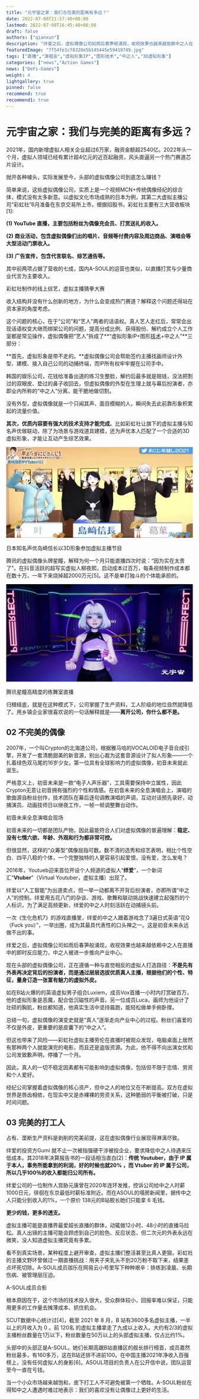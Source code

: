 ```yaml
---
title: "元宇宙之家：我们与完美的距离有多远？"
date: 2022-07-08T21:57:40+08:00
lastmod: 2022-07-08T16:45:40+08:00
draft: false
authors: ["qianxun"]
description: "绊爱之后，虚拟偶像公司如雨后春笋般涌现，收视效果也越来越依赖中之人在直播中的即时反应能力，中之人被进一步推向产业中心。现在头部的虚拟偶像公司，正在遵循一种与直觉相反的虚拟人打造路径：不是先有外表再决定背后的扮演者，而是通过层层选拔优质真人主播，根据他们的个性、特征，量身订造一张富有魅力的虚拟外皮。"
featuredImage: "7f54fe1cf8328e5b145445e59419749.jpg"
tags: ["直播","演唱会","虚拟形象IP","图形技术","中之人","3D虚拟形象"]
categories: ["news","Action Games"]
news: ["DeFi-Games"]
weight: 4
lightgallery: true
pinned: false
recommend: true
recommend1: true
---
```


# 元宇宙之家：我们与完美的距离有多远？

2021年，国内新增虚拟人相关企业超过6万家，融资金额超2540亿。2022年头一个月，虚拟人领域已经有累计超4亿元的近百起融资，风头直逼另一个热门赛道芯片设计。

抛开各种噱头，实际发展至今，头部的虚拟偶像公司到底怎么赚钱？

简单来说，这些虚拟偶像公司，实质上是一个视频MCN+传统偶像经纪的综合体，模式没有太多新意。以虚拟文化市场成熟的日本为例，其第二大虚拟主播公司“彩虹社”6月准备在东京交易所上市，根据招股书，彩虹社主要有三大营收板块[1]:

**(1) YouTube 直播，主要包括粉丝为偶像充会员、打赏送礼的收入。**

**(2) 商业活动，包含虚拟偶像们出的唱片、音频等付费内容及周边商品、演唱会等大型活动门票收入。**

**(3) 广告宣传，包含代言联名、综艺通告等。**

其中前两项占据了营收的七成，国内A-SOUL的运营也类似，以直播打赏与少量商业代言为主要收入。

彩虹社制作的线上综艺，虚拟主播猜拳大赛

收入结构并没有什么创新的地方，为什么会变成热门赛道？解释这个问题还得站在资本家的角度考虑。

这个问题的核心，在于“公司”和“艺人”两者的话语权。真人艺人走红后，常常会出现话语权变大继而绑架公司的问题，提高分成比例、获得股份、解约成立个人工作室都是常见操作，虚拟偶像把“艺人”拆成了**“虚拟形象IP+图形[技术](https://www.woshimeta.com/tag/技术)+中之人”**三部分：

**首先，虚拟形象是带不走的。**虚拟偶像公司会帮助签约主播找画师设计外型、建模、接入自己公司的动捕终端，而IP所有权牢牢握在公司手中。

韩国的娱乐公司，花钱给准备出道的练习生整脸，解约后最多就是赔钱，没法把割过的双眼皮、垫过的鼻子收回去，但虚拟偶像的外型在生理上就与幕后扮演者，亦即业内所称的“中之人”分离，能干脆地做切割。

没有外型，虚拟偶像就是一个只闻其声、面目模糊的人，瞬间失去此前靠形象积累起的流量价值。

**其次，优质内容要有强大的技术支持才能完成**。比如彩虹社让旗下的虚拟主播与知名声优做联动，除了为场景与游戏道具建模，还为声优本人匹配了一个合适的3D虚拟形象，才能让互动产生综艺效果。

![](7f54fe1cf8328e5b145445e59419749.jpg)

日本知名声优岛崎信长以3D形象参加虚拟主播节目

腾讯的虚拟偶像头牌星瞳，解释为何一个月只能直播四次时说：“因为实在太贵了”。在抖音活跃的超写实虚拟人柳夜熙，启动成本过百万，每条视频制作成本都在数十万，一年下来烧掉超2000万元[5]。这不是单打独斗的个体能承担的。

![](c8992f733cb26742682e166b18f3637.jpg)

腾讯星瞳高精度的练舞室直播

归根结底，就是在这种模式下，公司掌握了生产资料，工人阶级的地位自然就降低了。用乡镇企业家很喜欢说的一句话解释就是——**离开公司，你什么都不是。**

## **02  不完美的偶像**

2007年，一个叫Crypton的北海道公司，根据雅马哈的VOCALOID电子音合成引擎，开发了一套清脆甜美的新音源，别出心裁为这套音源设计了拟人形象——一个扎着绿色双马尾的16岁少女。第一位具有全球影响力的虚拟偶像，初音未来就此诞生。

严格意义上，初音未来是一款“电子人声乐器”，工具需要保持中立属性，因此Crypton无意让初音拥有强烈的个性和情感。在初音未来的全息演唱会上，演唱的歌曲源自粉丝创作，技术团队在幕后逐句调教演唱的声调，互动对话预先录好，动捕演员、动画技师日以继夜工作，一帧一帧调整舞台动作。



初音未来全息演唱会现场

初音未来的一切都是团队产物，因此最能符合人们对虚拟偶像的普遍理解：**稳定、没有七情六欲、年龄、外观和行为都非常可控。**

但很显然，这样的“众筹型”偶像屈指可数。数不清的选秀和综艺表明，相比个性空白、四平八稳的个体，一个完整独特的人更容易引起爱恨，没有爱，怎么发电？

2016年，Youtueb迎来首位开设个人频道的虚拟人“**绊爱**”，一个新词汇“**Vtuber**”（Virtual Youtuber，虚拟主播）出现了。

绊爱以“人工智能”为出道卖点，但一举一动都离不开背后扮演者，亦即所谓“中之人”的控制。绊爱用五花八门的杂谈、游戏、歌舞和联动挑战快速建立起强烈的个人标识，为了满足高频更新，绊爱的中之人时刻活跃在动捕镜头前。



一次《生化危机7》的游戏直播里，绊爱的中之人跟着游戏念了3遍日式英语“花Q（Fuck you）”，一举出圈，成为其最具代表性的口头禅之一。这是初音未来永远做不出的事。

绊爱之后，虚拟偶像公司如雨后春笋般涌现，收视效果也越来越依赖中之人在直播中的即时反应能力，中之人被进一步推向产业中心。

现在头部的虚拟偶像公司，正在遵循一种与直觉相反的虚拟人打造路径：**不是先有外表再决定背后的扮演者，而是通过层层选拔优质真人主播，根据他们的个性、特征，量身订造一张富有魅力的虚拟外皮。**

如在B站火爆的的英语虚拟男子组合Luxiem，成员Vox首播一小时内打赏破百万，他的虚拟形象是恶魔，配合低沉磁性的声音。另一位成员Luca，画师为他设计了壮硕的胸肌，粉丝都知道，他真实生活中坚持晨跑，能轻松做单手俯卧撑。

总结一句，虚拟偶像的演变史就是“真人”逐渐走向产业中心的过程。粉丝们喜爱的不仅是外皮，更重要的是皮囊下的“中之人”。

但这也带来了风险——彩虹社虚拟主播劳伦在直播时被观众发现，电脑桌面上居然有那种两个人就能演完的电影，而且还是盗版资源。为此，他不得不向出演女优和公司发致歉声明，停播了一个月。

因此，真人的一切不稳定因素都有可能影响到虚拟偶像，包括但不限于恋情、劳资和个人爱好。

经纪公司掌握着虚拟偶像的核心资产，但中之人的地位又在不断提高。双方在虚拟世界是唇齿相依，在现实中又是赤裸裸的劳资关系，这种脆弱的平衡被打破，只是时间问题。

## **03  完美的打工人**

占有、垄断生产资料是剥削的完美前提，这在虚拟偶像行业展现得淋漓尽致。

绊爱的投资方Gumi 就不止一次被指强硬干涉被投企业，要求降低中之人待遇来压低成本。其2018年决算报告书的一段话相当直白[2]：**传统 Youtuber，由于 IP 属于本人，事务所能拿到的利润，好的时候也就20% ，而 Vtuber 的 IP 属于公司，所以几乎100％的收入都能归公司所有。**

绊爱公司的一位制作人宫胁元康曾在2020年连环发推，控诉公司给中之人时薪1000日元，徘徊在东京最低时薪标准附近。而在ASOUL的塌房新闻里，据传中之人只能分到收入的1%，一个原价 138元的B站舰长她们只能拿 6 毛钱。

**更少的钱，更多的透支。**

虚拟主播可能是直播界最爱超长直播的群体，动辄做12小时、48小时的直播马拉松。真人出镜的主播可能会顾虑到自己的脸色、反应状态，但二次元的外表永远在微笑，没人知道虚拟主播究竟有多累。

看不到真实场景，某种程度上避开审查，虚拟主播们整活甚至比真人更狠。彩虹社的主播文野环曾做过一期直播挑战：用夹子夹乳头不到20万粉不取下来，结果差点坏死切除。A-SOUL成员珈乐在网易云小号里写下种种艰辛：排练到凌晨、长期伤病、被管理层压迫。



A-SOUL成员合影

根本原因在于，这个市场的技术投入很大，受众群体较小，回报率难以保证，只能用更多的工作量去摊薄成本、抓住机会。

SCUT数据中心统计过[4]，截至 2021 年 8 月，B 站有3600多名虚拟主播，一半以上的月收入为 0 。前 120名 的虚拟主播拿走了九成以上收入。大约有2/3的虚拟主播粉丝数量在1万以下，粉丝数量在50万以上的头部虚拟主播，仅占比约1%。

头部中的头部正是A-SOUL。她们长期高踞B站直播区的舰长排行榜首，成员嘉然粉丝最多，有160多万，这在B站还排不进前100。在中国主播2021年净收入百强榜上，没有任何虚拟人的身影[6]。ASOUL项目的负责人在公开信中说，团队运营至今一直在亏钱。

当一个小众市场越来越饱和，皮下打工人不可避免被第一个牺牲。A-SOUL粉丝在得知中之人遭遇时难过地表示：我们的喜欢没有让偶像过上更好的生活。